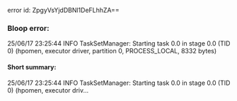 error id: ZpgyVsYjdDBNl1DeFLhhZA==
### Bloop error:

25/06/17 23:25:44 INFO TaskSetManager: Starting task 0.0 in stage 0.0 (TID 0) (hpomen, executor driver, partition 0, PROCESS_LOCAL, 8332 bytes)
#### Short summary: 

25/06/17 23:25:44 INFO TaskSetManager: Starting task 0.0 in stage 0.0 (TID 0) (hpomen, executor driv...